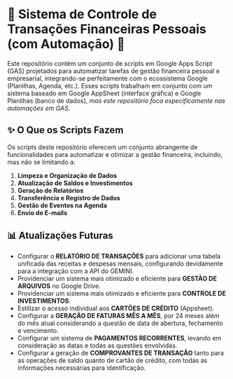 # 🤖 Sistema de Controle de Transações Financeiras Pessoais (com Automação) 💼

Este repositório contém um conjunto de scripts em Google Apps Script (GAS) projetados para automatizar tarefas de gestão financeira pessoal e empresarial, integrando-se perfeitamente com o ecossistema Google (Planilhas, Agenda, etc.).  Esses scripts trabalham em conjunto com um sistema baseado em Google AppSheet (interface gráfica) e Google Planilhas (banco de dados), *mas este repositório foca especificamente nas automações em GAS*.

## ✨ O Que os Scripts Fazem

Os scripts deste repositório oferecem um conjunto abrangente de funcionalidades para automatizar e otimizar a gestão financeira, incluindo, mas não se limitando a:

1.  **Limpeza e Organização de Dados**
2.  **Atualização de Saldos e Investimentos**
3.  **Geração de Relatórios**
4.  **Transferência e Registro de Dados**
5.  **Gestão de Eventos na Agenda**
6.  **Envio de E-mails**

## 📊 Atualizações Futuras

- Configurar o **RELATÓRIO DE TRANSAÇÕES** para adicionar uma tabela unificada das receitas e despesas mensais, configurando devidamente para a integração com a API do GEMINI.
- Providenciar um sistema mais otimizado e eficiente para **GESTÃO DE ARQUIVOS** no Google Drive.
- Providenciar um sistema mais otimizado e eficiente para **CONTROLE DE INVESTIMENTOS**.
- Estilizar o acesso individual aos **CARTÕES DE CRÉDITO** (Appsheet).
- Configurar a **GERAÇÃO DE FATURAS MÊS A MÊS**, por 24 meses além do mês atual considerando a questão de data de abertura, fechamento e vencimento.
- Configurar um sistema de **PAGAMENTOS RECORRENTES**, levando em consideração as datas e todas as questões envolvidas.
- Configurar a geração de **COMPROVANTES DE TRANSAÇÃO** tanto para as operações de saldo quanto de cartão de crédito, com todas as informações necessárias para identificação.
